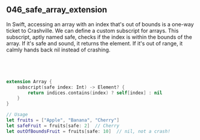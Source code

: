 ## 046_safe_array_extension

In Swift, accessing an array with an index that's out of bounds is a one-way ticket to Crashville. We can define a custom subscript for arrays. This subscript, aptly named safe, checks if the index is within the bounds of the array. If it's safe and sound, it returns the element. If it's out of range, it calmly hands back nil instead of crashing.

```swift




extension Array {
    subscript(safe index: Int) -> Element? {
        return indices.contains(index) ? self[index] : nil
    }
}

// Usage
let fruits = ["Apple", "Banana", "Cherry"]
let safeFruit = fruits[safe: 2]  // Cherry
let outOfBoundsFruit = fruits[safe: 10]  // nil, not a crash!

```